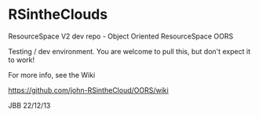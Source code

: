RSintheClouds
=============

ResourceSpace V2 dev repo - Object Oriented ResourceSpace OORS

Testing / dev environment.  You are welcome to pull this, but don't expect it to work!

For more info, see the Wiki

https://github.com/john-RSintheCloud/OORS/wiki


JBB
22/12/13

